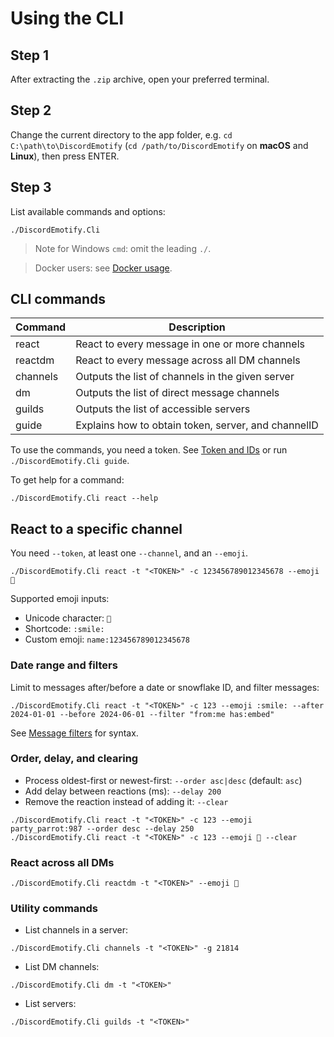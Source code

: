 # Using the CLI

## Step 1

After extracting the `.zip` archive, open your preferred terminal.

## Step 2

Change the current directory to the app folder, e.g. `cd C:\path\to\DiscordEmotify` (`cd /path/to/DiscordEmotify` on **macOS** and **Linux**), then press ENTER.

## Step 3

List available commands and options:

```console
./DiscordEmotify.Cli
```

> Note for Windows `cmd`: omit the leading `./`.

> Docker users: see [Docker usage](Docker.md).

## CLI commands

| Command  | Description                                         |
| -------- | --------------------------------------------------- |
| react    | React to every message in one or more channels      |
| reactdm  | React to every message across all DM channels       |
| channels | Outputs the list of channels in the given server    |
| dm       | Outputs the list of direct message channels         |
| guilds   | Outputs the list of accessible servers              |
| guide    | Explains how to obtain token, server, and channelID |

To use the commands, you need a token. See [Token and IDs](Token-and-IDs.md) or run `./DiscordEmotify.Cli guide`.

To get help for a command:

```console
./DiscordEmotify.Cli react --help
```

## React to a specific channel

You need `--token`, at least one `--channel`, and an `--emoji`.

```console
./DiscordEmotify.Cli react -t "<TOKEN>" -c 123456789012345678 --emoji 🙂
```

Supported emoji inputs:
- Unicode character: `🙂`
- Shortcode: `:smile:`
- Custom emoji: `name:123456789012345678`

### Date range and filters

Limit to messages after/before a date or snowflake ID, and filter messages:

```console
./DiscordEmotify.Cli react -t "<TOKEN>" -c 123 --emoji :smile: --after 2024-01-01 --before 2024-06-01 --filter "from:me has:embed"
```

See [Message filters](Message-filters.md) for syntax.

### Order, delay, and clearing

- Process oldest-first or newest-first: `--order asc|desc` (default: `asc`)
- Add delay between reactions (ms): `--delay 200`
- Remove the reaction instead of adding it: `--clear`

```console
./DiscordEmotify.Cli react -t "<TOKEN>" -c 123 --emoji party_parrot:987 --order desc --delay 250
./DiscordEmotify.Cli react -t "<TOKEN>" -c 123 --emoji 🙂 --clear
```

### React across all DMs

```console
./DiscordEmotify.Cli reactdm -t "<TOKEN>" --emoji 🙂
```

### Utility commands

- List channels in a server:

```console
./DiscordEmotify.Cli channels -t "<TOKEN>" -g 21814
```

- List DM channels:

```console
./DiscordEmotify.Cli dm -t "<TOKEN>"
```

- List servers:

```console
./DiscordEmotify.Cli guilds -t "<TOKEN>"
```
